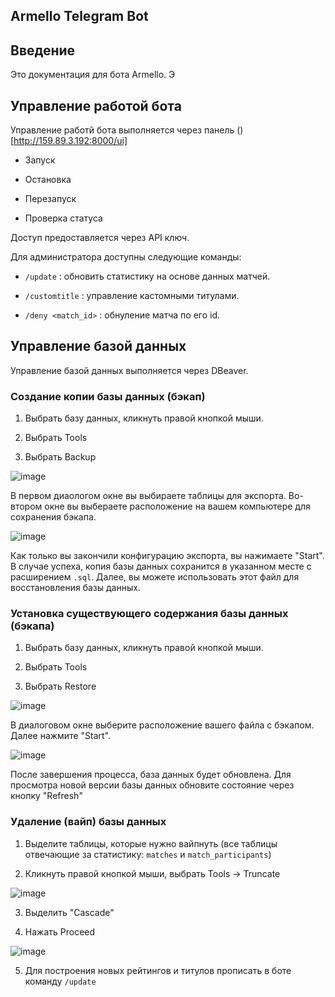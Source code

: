 ## Armello Telegram Bot

## Введение

Это документация для бота Armello. Э

## Управление работой бота

Управление работй бота выполняется через панель ()[http://159.89.3.192:8000/ui]

- Запуск

- Остановка
  
- Перезапуск
  
- Проверка статуса

Доступ предоставляется через API ключ.

Для администратора доступны следующие команды:

- `/update` : обновить статистику на основе данных матчей.
  
- `/customtitle` : управление кастомными титулами.
  
- `/deny <match_id>` : обнуление матча по его id.

## Управление базой данных

Управление базой данных выполняется через DBeaver. 

### Создание копии базы данных (бэкап)

1. Выбрать базу данных, кликнуть правой кнопкой мыши.

2. Выбрать Tools

3. Выбрать Backup

![image](https://github.com/user-attachments/assets/b3a8d25e-9260-48b5-9d98-e27b7a06999b)

В первом диаологом окне вы выбираете таблицы для экспорта. Во-втором окне вы выбераете расположение на вашем компьютере для сохранения бэкапа.

![image](https://github.com/user-attachments/assets/9a472826-a5a5-4f5f-ae32-942b1b659513)

Как только вы закончили конфигурацию экспорта, вы нажимаете "Start". В случае успеха, копия базы данных сохранится в указанном месте с расширением `.sql`. Далее, вы можете использовать этот файл для восстановления базы данных.

### Установка существующего содержания базы данных (бэкапа)

1. Выбрать базу данных, кликнуть правой кнопкой мыши.

2. Выбрать Tools

3. Выбрать Restore

![image](https://github.com/user-attachments/assets/ca416606-30d2-4602-92f0-b54a1753c40e)

В диалоговом окне выберите расположение вашего файла с бэкапом. Далее нажмите "Start".

![image](https://github.com/user-attachments/assets/93bf64df-9de8-43c9-af43-decc95e9abd1)

После завершения процесса, база данных будет обновлена. Для просмотра новой версии базы данных обновите состояние через кнопку "Refresh"

### Удаление (вайп) базы данных

1. Выделите таблицы, которые нужно вайпнуть (все таблицы отвечающие за статистику: `matches` и `match_participants`)

2. Кликнуть правой кнопкой мыши, выбрать Tools -> Truncate

![image](https://github.com/user-attachments/assets/0fd37394-8a66-431a-b064-a697ea4d46f0)

3. Выделить "Cascade"

4. Нажать Proceed

![image](https://github.com/user-attachments/assets/fdcc4f8c-6bfd-4ed0-b495-8b101e874565)

5. Для построения новых рейтингов и титулов прописать в боте команду `/update`



